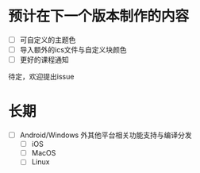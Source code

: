 # 预计在下一个版本制作的内容

 - [ ] 可自定义的主题色
 - [ ] 导入额外的ics文件与自定义块颜色
 - [ ] 更好的课程通知

待定，欢迎提出issue

# 长期

 - [ ] Android/Windows 外其他平台相关功能支持与编译分发
   - [ ] iOS
   - [ ] MacOS
   - [ ] Linux